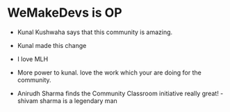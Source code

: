 # WeMakeDevs is OP

- Kunal Kushwaha says that this community is amazing.
- Kunal made this change
- I love MLH
- More power to kunal. love the work which your are doing for the community.

- Anirudh Sharma finds the Community Classroom initiative really great!
-shivam sharma is a legendary man
